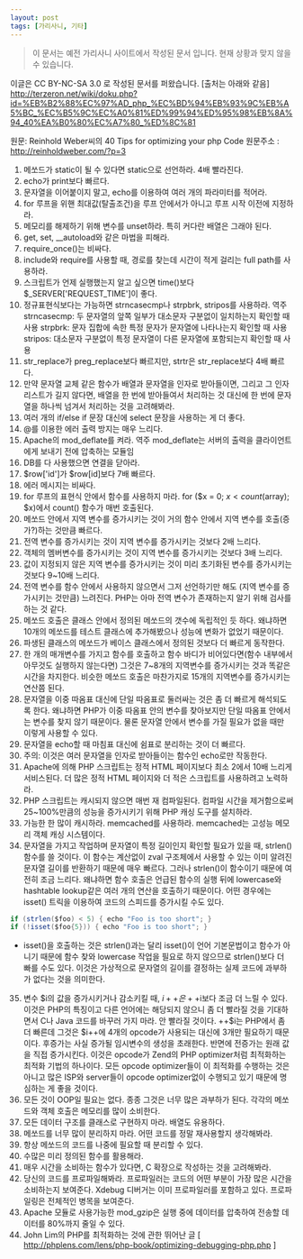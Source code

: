 ```yaml
---
layout: post
tags: [가리사니, 기타]
---
```


> 이 문서는 예전 가리사니 사이트에서 작성된 문서 입니다.
현재 상황과 맞지 않을 수 있습니다.



이글은 CC BY-NC-SA 3.0 로 작성된 문서를 퍼왔습니다. [출처는 아래와 같음]
http://terzeron.net/wiki/doku.php?id=%EB%B2%88%EC%97%AD_php_%EC%BD%94%EB%93%9C%EB%A5%BC_%EC%B5%9C%EC%A0%81%ED%99%94%ED%95%98%EB%8A%94_40%EA%B0%80%EC%A7%80_%ED%8C%81


원문: Reinhold Weber씨의 40 Tips for optimizing your php Code
원문주소 : http://reinholdweber.com/?p=3

1. 메쏘드가 static이 될 수 있다면 static으로 선언하라. 4배 빨라진다.
2. echo가 print보다 빠르다.
3. 문자열을 이어붙이지 말고, echo를 이용하여 여러 개의 파라미터를 적어라.
4. for 루프을 위핸 최대값(탈출조건)을 루프 안에서가 아니고 루프 시작 이전에 지정하라.
5. 메모리를 해제하기 위해 변수를 unset하라. 특히 커다란 배열은 그래야 된다.
6. get, set, __autoload와 같은 마법을 피해라.
7. require_once()는 비싸다.
8. include와 require를 사용할 때, 경로를 찾는데 시간이 적게 걸리는 full path를 사용하라.
9. 스크립트가 언제 실행했는지 알고 싶으면 time()보다 $_SERVER['REQUEST_TIME']이 좋다.
10. 정규표현식보다는 가능하면 strncasecmp나 strpbrk, stripos를 사용하라.
  역주
   strncasecmp: 두 문자열의 앞쪽 일부가 대소문자 구분없이 일치하는지 확인할 때 사용
   strpbrk: 문자 집합에 속한 특정 문자가 문자열에 나타나는지 확인할 때 사용
   stripos: 대소문자 구분없이 특정 문자열이 다른 문자열에 포함되는지 확인할 때 사용
11. str_replace가 preg_replace보다 빠르지만, strtr은 str_replace보다 4배 빠르다.
12. 만약 문자열 교체 같은 함수가 배열과 문자열을 인자로 받아들이면, 그리고 그 인자 리스트가 길지 않다면, 배열을 한 번에 받아들여서 처리하는 것 대신에 한 번에 문자열을 하나씩 넘겨서 처리하는 것을 고려해봐라.
13. 여러 개의 if/else if 문장 대신에 select 문장을 사용하는 게 더 좋다.
14. @를 이용한 에러 출력 방지는 매우 느리다.
15. Apache의 mod_deflate를 켜라.
  역주
   mod_deflate는 서버의 출력을 클라이언트에게 보내기 전에 압축하는 모듈임
16. DB를 다 사용했으면 연결을 닫아라.
17. $row['id']가 $row[id]보다 7배 빠르다.
18. 에러 메시지는 비싸다.
19. for 루프의 표현식 안에서 함수를 사용하지 마라. for ($x = 0; $x < count($array); $x)에서 count() 함수가 매번 호출된다.
20. 메쏘드 안에서 지역 변수를 증가시키는 것이 거의 함수 안에서 지역 변수를 호출(증가?)하는 것만큼 빠르다.
21. 전역 변수를 증가시키는 것이 지역 변수를 증가시키는 것보다 2배 느리다.
22. 객체의 멤버변수를 증가시키는 것이 지역 변수를 증가시키는 것보다 3배 느리다.
23. 값이 지정되지 않은 지역 변수를 증가시키는 것이 미리 초기화된 변수를 증가시키는 것보다 9~10배 느리다.
24. 전역 변수를 함수 안에서 사용하지 않으면서 그저 선언하기만 해도 (지역 변수를 증가시키는 것만큼) 느려진다. PHP는 아마 전역 변수가 존재하는지 알기 위해 검사를 하는 것 같다.
25. 메쏘드 호출은 클래스 안에서 정의된 메쏘드의 갯수에 독립적인 듯 하다. 왜냐하면 10개의 메쏘드를 테스트 클래스에 추가해봤으나 성능에 변화가 없었기 때문이다.
26. 파생된 클래스의 메쏘드가 베이스 클래스에서 정의된 것보다 더 빠르게 동작한다.
27. 한 개의 매개변수를 가지고 함수를 호출하고 함수 바디가 비어있다면(함수 내부에서 아무것도 실행하지 않는다면) 그것은 7~8개의 지역변수를 증가시키는 것과 똑같은 시간을 차지한다. 비슷한 메쏘드 호출은 마찬가지로 15개의 지역변수를 증가시키는 연산쯤 된다.
28. 문자열을 이중 따옴표 대신에 단일 따옴표로 둘러싸는 것은 좀 더 빠르게 해석되도록 한다. 왜냐하면 PHP가 이중 따옴표 안의 변수를 찾아보지만 단일 따옴표 안에서는 변수를 찾지 않기 때문이다. 물론 문자열 안에서 변수를 가질 필요가 없을 때만 이렇게 사용할 수 있다.
29. 문자열을 echo할 때 마침표 대신에 쉼표로 분리하는 것이 더 빠르다.
30. 주의: 이것은 여러 문자열을 인자로 받아들이는 함수인 echo로만 작동한다.
31. Apache에 의해 PHP 스크립트는 정적 HTML 페이지보다 최소 2에서 10배 느리게 서비스된다. 더 많은 정적 HTML 페이지와 더 적은 스크립트를 사용하려고 노력하라.
32. PHP 스크립트는 캐시되지 않으면 매번 재 컴파일된다. 컴파일 시간을 제거함으로써 25~100%만큼의 성능을 증가시키기 위해 PHP 캐싱 도구를 설치하라.
33. 가능한 한 많이 캐시하라. memcached를 사용하라. memcached는 고성능 메모리 객체 캐싱 시스템이다.
34. 문자열을 가지고 작업하며 문자열이 특정 길이인지 확인할 필요가 있을 때, strlen() 함수를 쓸 것이다. 이 함수는 계산없이 zval 구조체에서 사용할 수 있는 이미 알려진 문자열 길이를 반환하기 때문에 매우 빠르다. 그러나 strlen()이 함수이기 때문에 여전히 조금 느리다. 왜냐하면 함수 호출은 언급된 함수의 실행 뒤에 lowercase와 hashtable lookup같은 여러 개의 연산을 호출하기 때문이다. 어떤 경우에는 isset() 트릭을 이용하여 코드의 스피드를 증가시킬 수도 있다.
``` java
if (strlen($foo) < 5) { echo "Foo is too short"; }
if (!isset($foo{5})) { echo "Foo is too short"; }
```
  - isset()을 호출하는 것은 strlen()과는 달리 isset()이 언어 기본문법이고 함수가 아니기 때문에 함수 찾와 lowercase 작업을 필요로 하지 않으므로 strlen()보다 더 빠를 수도 있다. 이것은 가상적으로 문자열의 길이를 결정하는 실제 코드에 과부하가 없다는 것을 의미한다.
35. 변수 $i의 값을 증가시키거나 감소키킬 때, $i++은 ++$i보다 조금 더 느릴 수 있다. 이것은 PHP의 특징이고 다른 언어에는 해당되지 않으니 좀 더 빨라질 것을 기대하면서 C나 Java 코드를 바꾸러 가지 마라. 안 빨라질 것이다. ++$i는 PHP에서 좀 더 빠른데 그것은 $i++에 4개의 opcode가 사용되는 대신에 3개만 필요하기 때문이다. 후증가는 사실 증가될 임시변수의 생성을 초래한다. 반면에 전증가는 원래 값을 직접 증가시킨다. 이것은 opcode가 Zend의 PHP optimizer처럼 최적화하는 최적화 기법의 하나이다. 모든 opcode optimizer들이 이 최적화를 수행하는 것은 아니고 많은 ISP와 server들이 opcode optimizer없이 수행되고 있기 때문에 명심하는 게 좋을 것이다.
36. 모든 것이 OOP일 필요는 없다. 종종 그것은 너무 많은 과부하가 된다. 각각의 메쏘드와 객체 호출은 메모리를 많이 소비한다.
37. 모든 데이터 구조를 클래스로 구현하지 마라. 배열도 유용하다.
38. 메쏘드를 너무 많이 분리하지 마라. 어떤 코드를 정말 재사용할지 생각해봐라.
39. 항상 메쏘드의 코드를 나중에 필요할 때 분리할 수 있다.
40. 수많은 미리 정의된 함수를 활용해라.
41. 매우 시간을 소비하는 함수가 있다면, C 확장으로 작성하는 것을 고려해봐라.
42. 당신의 코드를 프로파일해봐라. 프로파일러는 코드의 어떤 부분이 가장 많은 시간을 소비하는지 보여준다. Xdebug 디버거는 이미 프로파일러를 포함하고 있다. 프로파일링은 전체적인 병목을 보여준다.
43. Apache 모듈로 사용가능한 mod_gzip은 실행 중에 데이터를 압축하여 전송할 데이터를 80%까지 줄일 수 있다.
44. John Lim의 PHP를 최적화하는 것에 관한 뛰어난 글 [ http://phplens.com/lens/php-book/optimizing-debugging-php.php ]